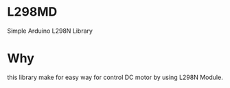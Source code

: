 # L298MD
Simple Arduino L298N Library 

# Why 
this library make for easy way for control DC motor by using L298N Module.
